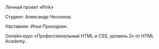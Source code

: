 Личный проект «Pink»


Студент: Александр Чесноков.


Наставник: Илья Приходкин.


Онлайн‑курс «Профессиональный HTML и CSS, уровень 2» от HTML Academy.

